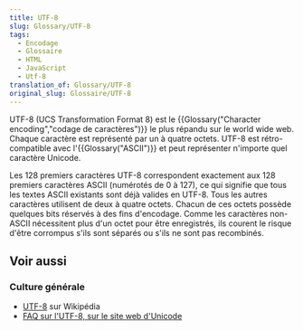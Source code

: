 ```yaml
---
title: UTF-8
slug: Glossary/UTF-8
tags:
  - Encodage
  - Glossaire
  - HTML
  - JavaScript
  - Utf-8
translation_of: Glossary/UTF-8
original_slug: Glossaire/UTF-8
---
```


UTF-8 (UCS Transformation Format 8) est le {{Glossary("Character encoding","codage de caractères")}} le plus répandu sur le world wide web. Chaque caractère est représenté par un à quatre octets. UTF-8 est rétro-compatible avec l'{{Glossary("ASCII")}} et peut représenter n'importe quel caractère Unicode.

Les 128 premiers caractères UTF-8 correspondent exactement aux 128 premiers caractères ASCII (numérotés de 0 à 127), ce qui signifie que tous les textes ASCII existants sont déjà valides en UTF-8. Tous les autres caractères utilisent de deux à quatre octets. Chacun de ces octets possède quelques bits réservés à des fins d'encodage. Comme les caractères non-ASCII nécessitent plus d'un octet pour être enregistrés, ils courent le risque d'être corrompus s'ils sont séparés ou s'ils ne sont pas recombinés.

## Voir aussi

### Culture générale

- [UTF-8](https://fr.wikipedia.org/wiki/UTF-8) sur Wikipédia
- [FAQ sur l'UTF-8, sur le site web d'Unicode](http://www.unicode.org/faq/utf_bom.html#UTF8)
